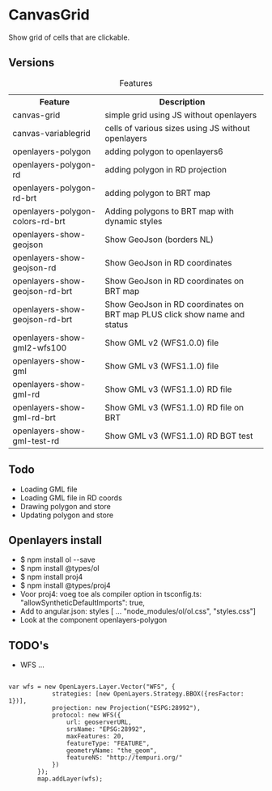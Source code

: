 # CanvasGrid

Show grid of cells that are clickable. 

## Versions

<table class="wikitable">
<caption>Features</caption>
<tbody>
<tr>
<th>Feature</th>
<th>Description</th>
</tr>
<tr>
<td>canvas-grid</td>
<td>simple grid using JS without openlayers</td>
</tr>
<tr>
<td>canvas-variablegrid</td>
<td>cells of various sizes using JS without openlayers</td>
</tr>
<tr>
<td>openlayers-polygon</td>
<td>adding polygon to openlayers6</td>
</tr>
<tr>
<td>openlayers-polygon-rd</td>
<td>adding polygon in RD projection</td>
</tr>
<tr>
<td>openlayers-polygon-rd-brt</td>
<td>adding polygon to BRT map</td>
</tr>
<tr>
<td>openlayers-polygon-colors-rd-brt</td>
<td>Adding polygons to BRT map with dynamic styles</td>
</tr>
<tr>
<td>openlayers-show-geojson</td>
<td>Show GeoJson (borders NL)</td>
</tr>
<tr>
<td>openlayers-show-geojson-rd</td>
<td>Show GeoJson in RD coordinates</td>
</tr>
<tr>
<td>openlayers-show-geojson-rd-brt</td>
<td>Show GeoJson in RD coordinates on BRT map</td>
</tr>
<tr>
<td>openlayers-show-geojson-rd-brt</td>
<td>Show GeoJson in RD coordinates on BRT map PLUS click show name and status</td>
</tr>
<tr>
<td>openlayers-show-gml2-wfs100</td>
<td>Show GML v2 (WFS1.0.0) file</td>
</tr>
<tr>
<td>openlayers-show-gml</td>
<td>Show GML v3 (WFS1.1.0) file</td>
</tr>
<tr>
<td>openlayers-show-gml-rd</td>
<td>Show GML v3 (WFS1.1.0) RD file</td>
</tr>
<tr>
<td>openlayers-show-gml-rd-brt</td>
<td>Show GML v3 (WFS1.1.0) RD file on BRT</td>
</tr>
<tr>
<td>openlayers-show-gml-test-rd</td>
<td>Show GML v3 (WFS1.1.0) RD BGT test</td>
</tr>
</tbody>
</table>

## Todo

* Loading GML file
* Loading GML file in RD coords
* Drawing polygon and store
* Updating polygon and store

## Openlayers install

*  $ npm install ol --save
*  $ npm install @types/ol
*  $ npm install proj4
*  $ npm install @types/proj4
*  Voor proj4: voeg toe als compiler option in tsconfig.ts:  "allowSyntheticDefaultImports": true,
*  Add to angular.json: styles [ ... "node_modules/ol/ol.css", "styles.css"]
*  Look at the component openlayers-polygon

## TODO's
* WFS ... 
<code>
var wfs = new OpenLayers.Layer.Vector("WFS", {
            strategies: [new OpenLayers.Strategy.BBOX({resFactor: 1})],
            projection: new Projection("ESPG:28992"),
            protocol: new WFS({
                url: geoserverURL,
                srsName: "EPSG:28992",                    
                maxFeatures: 20,
                featureType: "FEATURE",
                geometryName: "the_geom",   
                featureNS: "http://tempuri.org/"                   
            })              
        });
        map.addLayer(wfs);
</code>
